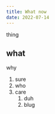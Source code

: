 ```yaml
---
title: What now
date: 2022-07-14
---
```


thing

## what

why

1.  sure
2.  who
3.  care
    1. duh
    2. blug
